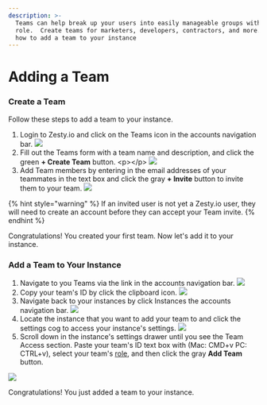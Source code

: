 ```yaml
---
description: >-
  Teams can help break up your users into easily manageable groups with a single
  role.  Create teams for marketers, developers, contractors, and more.  Learn
  how to add a team to your instance
---
```


# Adding a Team

### Create a Team

Follow these steps to add a team to your instance.

1. Login to Zesty.io and click on the Teams icon in the accounts navigation bar. ![](../../../.gitbook/assets/teams-01-accounts-nav-bar.png) 
2. Fill out the Teams form with a team name and description, and click the green **+ Create Team** button. &lt;p&gt;&lt;/p&gt;                        ![](../../../.gitbook/assets/teams-02-create-a-team.png) 
3. Add Team members by entering in the email addresses of your teammates in the text box and click the gray **+ Invite** button to invite them to your team. ![](../../../.gitbook/assets/teams-03-add-members.png) 

{% hint style="warning" %}
If an invited user is not yet a Zesty.io user, they will need to create an account before they can accept your Team invite.
{% endhint %}

Congratulations! You created your first team. Now let's add it to your instance.

### Add a Team to Your Instance

1. Navigate to you Teams via the link in the accounts navigation bar. ![](../../../.gitbook/assets/teams-01-accounts-nav-bar.png) 
2. Copy your team's ID by click the clipboard icon.  ![](../../../.gitbook/assets/teams-02-copy-team-id.png) 
3. Navigate back to your instances by click Instances the accounts navigation bar.                                                           ![](../../../.gitbook/assets/teams-03-navigate-to-instances.png) 
4. Locate the instance that you want to add your team to and click the settings cog to access your instance's settings. ![](../../../.gitbook/assets/teams-04-instance-settings-cog.png) 
5. Scroll down in the instance's settings drawer until you see the Team Access section. Paste your team's ID text box with \(Mac: CMD+v  PC: CTRL+v\), select your team's [role](../../../content-instance/roles-and-permissions.md), and then click the gray **Add Team** button.                                 

![](../../../.gitbook/assets/teams-05-team-access.png)

Congratulations! You just added a team to your instance. 

